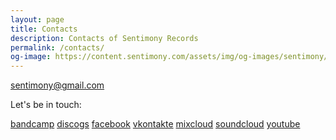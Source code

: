 ```yaml
---
layout: page
title: Contacts
description: Contacts of Sentimony Records
permalink: /contacts/
og-image: https://content.sentimony.com/assets/img/og-images/sentimony/home.jpg
---
```


<a href='mailto:sentimony@gmail.com?subject=Hello, Sentimony Records'>sentimony@gmail.com</a>

Let's be in touch:

<nav>
  <a href="https://sentimony.bandcamp.com" target="_blank">bandcamp</a>
  <a href="https://www.discogs.com/label/82598-Sentimony-Records" target="_blank">discogs</a>
  <a href="https://www.facebook.com/sentimony.records" target="_blank">facebook</a>
  <a href="https://vk.com/club1342946" target="_blank">vkontakte</a>
  <a href="https://www.mixcloud.com/sentimony" target="_blank">mixcloud</a>
  <a href="https://soundcloud.com/sentimony" target="_blank">soundcloud</a>
  <a href="https://www.youtube.com/channel/UCMvuVxLPE5VBjw0YH1uE4ig" target="_blank">youtube</a>
</nav>
